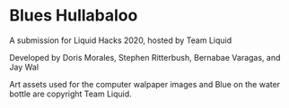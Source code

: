 # Blues Hullabaloo

A submission for Liquid Hacks 2020, hosted by Team Liquid

Developed by Doris Morales, Stephen Ritterbush, Bernabae Varagas, and Jay Wal

Art assets used for the computer walpaper images and Blue on the water bottle are copyright Team Liquid.
